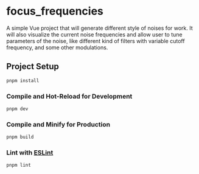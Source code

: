 # focus_frequencies

A simple Vue project that will generate different style of noises for work. It will also visualize the current noise frequencies and allow user to tune parameters of the noise, like different kind of filters with variable cutoff frequency, and some other modulations.

## Project Setup

```sh
pnpm install
```

### Compile and Hot-Reload for Development

```sh
pnpm dev
```

### Compile and Minify for Production

```sh
pnpm build
```

### Lint with [ESLint](https://eslint.org/)

```sh
pnpm lint
```
